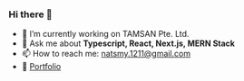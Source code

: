 ### Hi there 👋

- 🔭 I’m currently working on TAMSAN Pte. Ltd.
- 💬 Ask me about **Typescript, React, Next.js, MERN Stack**
- 📫 How to reach me: natsmy.1211@gmail.com
- 🎨 [Portfolio](https://www.notion.so/natsumih/Natsumi-H-s-Portfolio-b60b2867b5aa4ebea9c7cdee04d628c1)
